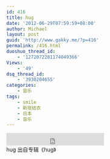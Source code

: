 ```yaml
---
id: 416
title: hug
date: '2012-06-29T07:59:59+08:00'
author: Michael
layout: post
guid: 'http://www.gakky.me/?p=416'
permalink: /416.html
duoshuo_thread_id:
    - '1272072281174049366'
Views:
    - '49'
dsq_thread_id:
    - '3930204655'
categories:
    - 音乐
tags:
    - smile
    - 新垣结衣
    - 日本
    - 音乐
---
```


<div class="audio_player"><iframe allowtransparency="true" frameborder="0" height="33" loading="lazy" scrolling="no" src="http://www.diandian.com/n/common/player?feedId=b5cf4ff0-c181-11e1-b8b5-782bcb32ff27" width="257"></iframe></div>hug 出自专辑《hug》